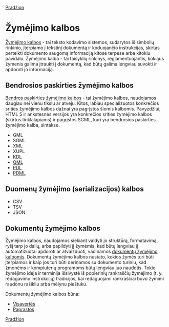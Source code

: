 <!-- markdownlint-disable-next-line MD041 -->
[Pradžion](../index.md)

# Žymėjimo kalbos

[Žymėjimo kalbos](https://en.wikipedia.org/wiki/Markup_language) - tai teksto kodavimo sistemos, sudarytos iš simbolių rinkinio, įterpiamo į tekstinį dokumentą ir koduojančio instrukcijas, skirtas perteikti dokumento saugomą informaciją kitose terpėse arba kitokiu pavidalu. Žymėjimo kalba - tai taisyklių rinkinys, reglamentuojantis, kokiąus žymenis galima įtraukti į dokumentą, kad būtų galima lengviau suvokti ir apdoroti jo informaciją.

## Bendrosios paskirties žymėjimo kalbos

[Bendros paskirties žymėjimo kalbos](https://en.wikipedia.org/wiki/General-purpose_markup_language) - tai žymėjimo kalbos, naudojamos daugiau nei vienu tikslu ar atveju. Kitos, labiau specializuotos konkrečios srities žymėjimo kalbos dažnai yra pagrįstos šiomis kalbomis. Pavyzdžiui, HTML 5 ir ankstesnės versijos yra konkrečios srities žymėjimo kalbos (skirtos tinklalapiams) ir pagrįstos SGML, kuri yra bendrosios paskirties žymėjimo kalba, sintakse.

* GML
* SGML
* XML
* XUPL
* [KDL](https://kdl.dev/)
* [QML](https://en.wikipedia.org/wiki/QML)
* [PDL](https://pml-lang.dev/)
* [PDML](https://pdml-lang.github.io/)

## Duomenų žymėjimo (serializacijos) kalbos

* CSV
* TSV
* JSON

## Dokumentų žymėjimo kalbos

Žymėjimo kalbos, naudojamos siekiant valdyti jo struktūrą, formatavimą, ryšį tarp jo dalių, arba papildyti jį žymėmis, kad būtų lengviau jį automatizuotai apdoroti ar atvaizduoti, vadinamos [dokumentų žymėjimo kalbomis](https://en.wikipedia.org/wiki/List_of_document_markup_languages). Dokumentų žymėjimo kalbos nustato, kokios žymės turi būti įterpiamos ir kaip jos turi būti derinamos su dokumento turiniu, kad žmonėms ir kompiuterių programoms būtų lengviau juo naudotis. Tokio žymėjimo idėja ir terminija išsivystė iš popierinių rankraščių žymėjimo (t. y. redagavimo instrukcijų) tradicijos, kai redaguojami rankraščiai buvo žymimi raudonu rašikliu arba mėlynu pieštuku.

Dokumentų žymėjimo kalbos būna:

* [Visavertės](index-docml-full.md)
* [Paprastos](index-docml-lightweight.md)

[Pradžion](../index.md)
